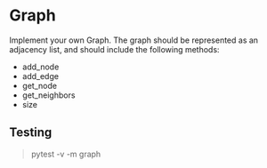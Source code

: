 # Graph

Implement your own Graph. The graph should be represented as an adjacency list, and should include the following methods:

- add_node
- add_edge
- get_node
- get_neighbors
- size

## Testing

> pytest -v -m graph
